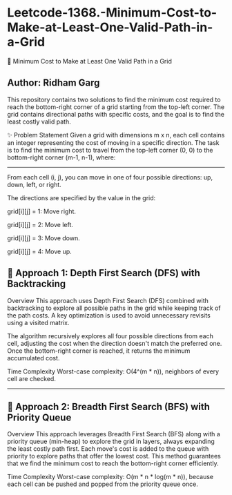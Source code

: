 # Leetcode-1368.-Minimum-Cost-to-Make-at-Least-One-Valid-Path-in-a-Grid
🚀 Minimum Cost to Make at Least One Valid Path in a Grid

Author: Ridham Garg
---

This repository contains two solutions to find the minimum cost required to reach the bottom-right corner of a grid starting from the top-left corner. The grid contains directional paths with specific costs, and the goal is to find the least costly valid path.

✨ Problem Statement
Given a grid with dimensions m x n, each cell contains an integer representing the cost of moving in a specific direction. The task is to find the minimum cost to travel from the top-left corner (0, 0) to the bottom-right corner (m-1, n-1), where:

---

From each cell (i, j), you can move in one of four possible directions: up, down, left, or right.

The directions are specified by the value in the grid:

grid[i][j] = 1: Move right.

grid[i][j] = 2: Move left.

grid[i][j] = 3: Move down.

grid[i][j] = 4: Move up.

🧠 Approach 1: Depth First Search (DFS) with Backtracking
---
Overview
This approach uses Depth First Search (DFS) combined with backtracking to explore all possible paths in the grid while keeping track of the path costs. A key optimization is used to avoid unnecessary revisits using a visited matrix.

The algorithm recursively explores all four possible directions from each cell, adjusting the cost when the direction doesn't match the preferred one. Once the bottom-right corner is reached, it returns the minimum accumulated cost.

Time Complexity
Worst-case complexity: O(4^(m * n)), neighbors of every cell are checked.

---

🧠 Approach 2: Breadth First Search (BFS) with Priority Queue
---
Overview
This approach leverages Breadth First Search (BFS) along with a priority queue (min-heap) to explore the grid in layers, always expanding the least costly path first. Each move's cost is added to the queue with priority to explore paths that offer the lowest cost. This method guarantees that we find the minimum cost to reach the bottom-right corner efficiently.

Time Complexity
Worst-case complexity: O(m * n * log(m * n)), because each cell can be pushed and popped from the priority queue once.
